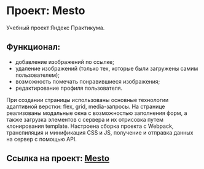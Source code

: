 # Проект: Mesto
Учебный проект Яндекс Практикума.


 ## Функционал:
 - добавление изображений по ссылке;
 - удаление изображений (только тех, которые были загружены самим пользователем);
 - возможность помечать понравившиеся изображения;
 - редактирование профиля пользователя.
 
 При создании страницы использованы основные технологии адаптивной верстки: flex, grid, media-запросы.
 На странице реализованы модальные окна с возможностью заполнения форм, а также загрузка элементов с сервера и их отрисовка путем клонирования template.
 Настроена сборка проекта с Webpack, транспиляция и минификация CSS и JS, получение и отправка данных на сервер с помощью API.

## Ссылка на проект: <a href="https://kglidiya.github.io/mesto-project/">Mesto</a>


